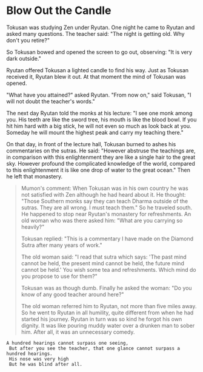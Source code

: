 # Blow Out the Candle

Tokusan was studying Zen under Ryutan. One night he came to Ryutan and asked many questions. The teacher said: "The night is getting old. Why don't you retire?"

So Tokusan bowed and opened the screen to go out, observing: "It is very dark outside."

Ryutan offered Tokusan a lighted candle to find his way. Just as Tokusan received it, Ryutan blew it out. At that moment the mind of Tokusan was opened.

"What have you attained?" asked Ryutan. "From now on," said Tokusan, "I will not doubt the teacher's words."

The next day Ryutan told the monks at his lecture: "I see one monk among you. His teeth are like the sword tree, his mouth is like the blood bowl. If you hit him hard with a big stick, he will not even so much as look back at you. Someday he will mount the highest peak and carry my teaching there."

On that day, in front of the lecture hall, Tokusan burned to ashes his commentaries on the sutras. He said: "However abstruse the teachings are, in comparison with this enlightenment they are like a single hair to the great sky. However profound the complicated knowledge of the world, compared to this enlightenment it is like one drop of water to the great ocean." Then he left that monastery.

> Mumon's comment: When Tokusan was in his own country he was not satisfied with Zen although he had heard about it. He thought: "Those Southern monks say they can teach Dharma outside of the sutras. They are all wrong. I must teach them." So he traveled south. He happened to stop near Ryutan's monastery for refreshments. An old woman who was there asked him: "What are you carrying so heavily?"
>
> Tokusan replied: "This is a commentary I have made on the Diamond Sutra after many years of work."
>
> The old woman said: "I read that sutra which says: 'The past mind cannot be held, the present mind cannot be held, the future mind cannot be held.' You wish some tea and refreshments. Which mind do you propose to use for them?"
>
> Tokusan was as though dumb. Finally he asked the woman: "Do you know of any good teacher around here?"
>
> The old woman referred him to Ryutan, not more than five miles away. So he went to Ryutan in all humility, quite different from when he had started his journey. Ryutan in turn was so kind he forgot his own dignity. It was like pouring muddy water over a drunken man to sober him. After all, it was an unnecessary comedy.

```
A hundred hearings cannot surpass one seeing,
 But after you see the teacher, that one glance cannot surpass a hundred hearings.
 His nose was very high
 But he was blind after all.
```
